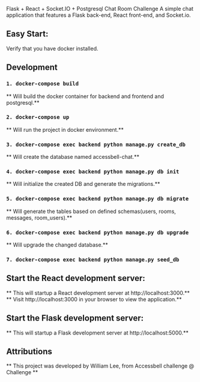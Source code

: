 Flask + React + Socket.IO + Postgresql Chat Room Challenge
A simple chat application that features a Flask back-end, React front-end, and Socket.io.

## Easy Start:
Verify that you have docker installed.

## Development

### `1. docker-compose build`

** Will build the docker container for backend and frontend and postgresql.**

### `2. docker-compose up`

** Will run the project in docker environment.**

### `3. docker-compose exec backend python manage.py create_db`

** Will create the database named accessbell-chat.**

### `4. docker-compose exec backend python manage.py db init`

** Will initialize the created DB and generate the migrations.**

### `5. docker-compose exec backend python manage.py db migrate`

** Will generate the tables based on defined schemas(users, rooms, messages, room_users).**

### `6. docker-compose exec backend python manage.py db upgrade`

** Will upgrade the changed database.**

### `7. docker-compose exec backend python manage.py seed_db`

## Start the React development server:

** This will startup a React development server at http://localhost:3000.**
** Visit http://localhost:3000 in your browser to view the application.**

## Start the Flask development server:

** This will startup a Flask development server at http://localhost:5000.**

## Attributions
** This project was developed by William Lee, from Accessbell challenge @ Challenge **